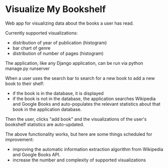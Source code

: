 # Visualize My Bookshelf

Web app for visualizing data about the books a user has read.

Currently supported visualizations:
- distribution of year of publication (histogram)
- bar chart of genre
- distribution of number of pages (histogram)

The application, like any Django application, can be run via python manage.py runserver

When a user uses the search bar to search for a new book to add a new book to their shelf:
- if the book is in the database, it is displayed
- if the book is not in the database, the application searches Wikipedia and Google Books and auto-populates the relevant statistics about that book in the application database.

Then the user, clicks "add book" and the visualizations of the user's bookshelf statistics are auto-updated.

The above functionality works, but here are some things scheduled for improvement:
- improving the automatic information extraction algorithm from Wikipedia and Google Books API.
- increase the number and complexity of supported visualizations
